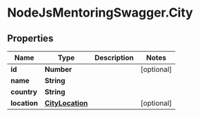 # NodeJsMentoringSwagger.City

## Properties

| Name         | Type                                | Description | Notes      |
| ------------ | ----------------------------------- | ----------- | ---------- |
| **id**       | **Number**                          |             | [optional] |
| **name**     | **String**                          |             |
| **country**  | **String**                          |             |
| **location** | [**CityLocation**](CityLocation.md) |             | [optional] |

